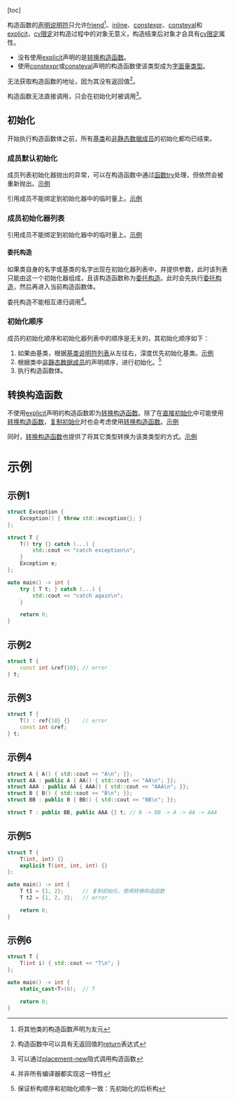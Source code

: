 [toc]

构造函数的[声明说明符]()只允许[friend]()[^1]、[inline]()、[constexpr]()、[consteval]()和[explicit]()，[cv限定]()对构造过程中的对象无意义，构造结束后对象才会具有[cv限定]()属性。

* 没有使用[explicit]()声明的是[转换构造函数]()。
* 使用[constexpr]()或[consteval]()声明的构造函数使该类型成为[字面量类型]()。

无法获取构造函数的地址，因为其没有返回值[^2]。

构造函数无法直接调用，只会在初始化时被调用[^3]。

## 初始化

开始执行构造函数体之前，所有[基类]()和[非静态数据成员]()的初始化都均已结束。

### 成员默认初始化

成员列表初始化器抛出的异常，可以在构造函数中通过[函数try]()处理，但依然会被重新抛出。[示例](#示例1)

引用成员不能绑定到初始化器中的临时量上。[示例](#示例2)

### 成员初始化器列表

引用成员不能绑定到初始化器中的临时量上。[示例](#示例3)

#### 委托构造

如果类自身的名字或基类的名字出现在初始化器列表中，并提供参数，此时该列表只能由这一个初始化器组成，且该构造函数称为[委托构造]()。此时会先执行[委托构造]()，然后再进入当前构造函数体。

委托构造不能相互递归调用[^4]。

### 初始化顺序

成员的初始化顺序和初始化器列表中的顺序是无关的，其初始化顺序如下：

1. 如果由基类，根据[基类说明符列表]()从左往右，深度优先初始化基类。[示例](#示例4)
2. 根据类中[非静态数据成员]()的声明顺序，进行初始化。[^5]
3. 执行构造函数体。

## 转换构造函数

不使用[explicit]()声明的构造函数即为[转换构造函数]()。除了在[直接初始化]()中可能使用[转换构造函数]()，[复制初始化]()时也会考虑使用[转换构造函数]()。[示例](#示例5)

同时，[转换构造函数]()也提供了将其它类型转换为该类类型的方式。[示例](#示例6)

# 示例

## 示例1

````cpp
struct Exception {
    Exception() { throw std::exception{}; }
};

struct T {
    T() try {} catch (...) {
        std::cout << "catch exception\n";
    }
    Exception e;
};

auto main() -> int {
    try { T t; } catch (...) {
        std::cout << "catch again\n";
    }

    return 0;
}
````

## 示例2

```cpp
struct T {
    const int &ref{10}; // error
} t;
```

## 示例3

```cpp
struct T {
    T() : ref{10} {}    // error
    const int &ref;
} t;
```

## 示例4

```cpp
struct A { A() { std::cout << "A\n"; }};
struct AA : public A { AA() { std::cout << "AA\n"; }};
struct AAA : public AA { AAA() { std::cout << "AAA\n"; }};
struct B { B() { std::cout << "B\n"; }};
struct BB : public B { BB() { std::cout << "BB\n"; }};

struct T : public BB, public AAA {} t; // B -> BB -> A -> AA -> AAA
```

## 示例5

```cpp
struct T {
    T(int, int) {}
    explicit T(int, int, int) {}
};

auto main() -> int {
    T t1 = {1, 2};      // 复制初始化，使用转换构造函数
    T t2 = {1, 2, 3};   // error

    return 0;
}
```

## 示例6

```cpp
struct T {
    T(int i) { std::cout << "T\n"; }
};

auto main() -> int {
    static_cast<T>(0);  // T

    return 0;
}
```









[^1]:将其他类的构造函数声明为友元
[^2]:构造函数中可以具有无返回值的[return]()表达式
[^3]:可以通过[placement-new]()隐式调用构造函数
[^4]:并非所有编译器都实现这一特性
[^5]:保证析构顺序和初始化顺序一致：先初始化的后析构